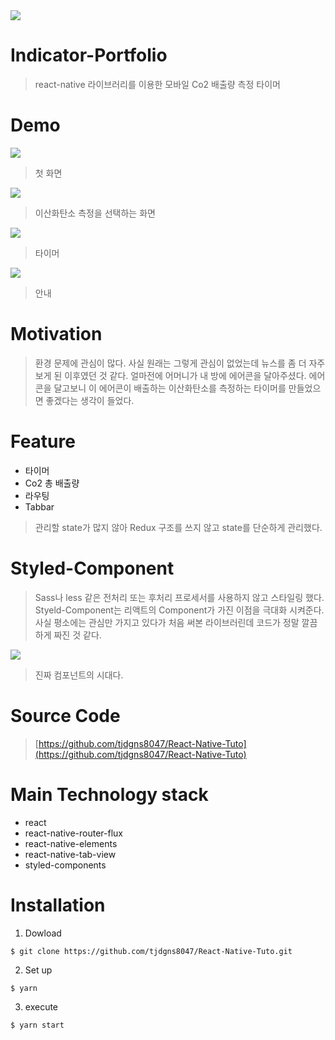 <img src='https://www.aytech.ca/wp-content/uploads/2017/03/reactnative.png'>

Indicator-Portfolio
===

> react-native 라이브러리를 이용한 모바일 Co2 배출량 측정 타이머


Demo
===

<img src='./img/Demo1.jpg'>

> 첫 화면

<img src='./img/Demo2.jpg'>

> 이산화탄소 측정을 선택하는 화면

<img src='./img/Demo3.jpg'>

> 타이머

<img src='./img/Demo4.jpg'>

> 안내

Motivation
===

> 환경 문제에 관심이 많다. 사실 원래는 그렇게 관심이 없었는데 뉴스를 좀 더 자주 보게 된 이후였던 것 같다. 얼마전에 어머니가 내 방에 에어콘을 달아주셨다. 에어콘을 달고보니 이 에어콘이 배출하는 이산화탄소를 측정하는 타이머를 만들었으면 좋겠다는 생각이 들었다.

Feature
===

* 타이머
* Co2 총 배출량
* 라우팅
* Tabbar

> 관리할 state가 많지 않아 Redux 구조를 쓰지 않고 state를 단순하게 관리했다. 

Styled-Component
===
> Sass나 less 같은 전처리 또는 후처리 프로세서를 사용하지 않고 스타일링 했다. Styeld-Component는 리액트의 Component가 가진 이점을 극대화 시켜준다. 사실 평소에는 관심만 가지고 있다가 처음 써본 라이브러린데 코드가 정말 깔끔하게 짜진 것 같다.

<img src='./img/image1.PNG'>

> 진짜 컴포넌트의 시대다.


Source Code
===
> [https://github.com/tjdgns8047/React-Native-Tuto](https://github.com/tjdgns8047/React-Native-Tuto)


Main Technology stack
===

* react
* react-native-router-flux
* react-native-elements
* react-native-tab-view
* styled-components

Installation
===
1. Dowload
```
$ git clone https://github.com/tjdgns8047/React-Native-Tuto.git
```
2. Set up
```
$ yarn
```
3. execute
```
$ yarn start
```

